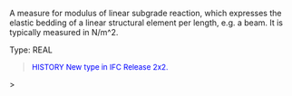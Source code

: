 ﻿A measure for modulus of linear subgrade reaction, which expresses the elastic bedding of a linear structural element per length, e.g. a beam. It is typically measured in N/m\^2.

Type: REAL

> <font size="-1" color="#0000FF">HISTORY New type in IFC Release 2x2.
</font>
>
